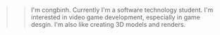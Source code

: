 >> I'm congbinh.
>> Currently I'm a software technology student.
>> I'm interested in video game development, especially in game desgin. I'm also like creating 3D models and renders.
